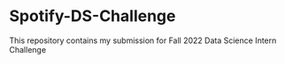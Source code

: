 # Spotify-DS-Challenge
This repository contains my submission for Fall 2022 Data Science Intern Challenge
